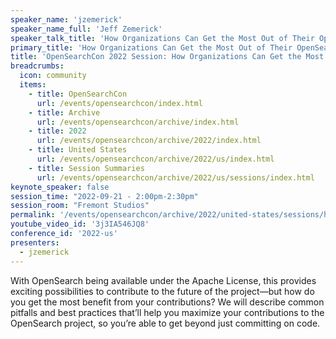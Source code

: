 ```yaml
---
speaker_name: 'jzemerick'
speaker_name_full: 'Jeff Zemerick'
speaker_talk_title: 'How Organizations Can Get the Most Out of Their OpenSearch Contributions'
primary_title: 'How Organizations Can Get the Most Out of Their OpenSearch Contributions'
title: 'OpenSearchCon 2022 Session: How Organizations Can Get the Most Out of Their OpenSearch Contributions'
breadcrumbs:
  icon: community
  items:
    - title: OpenSearchCon
      url: /events/opensearchcon/index.html
    - title: Archive
      url: /events/opensearchcon/archive/index.html
    - title: 2022
      url: /events/opensearchcon/archive/2022/index.html
    - title: United States
      url: /events/opensearchcon/archive/2022/us/index.html
    - title: Session Summaries
      url: /events/opensearchcon/archive/2022/us/sessions/index.html
keynote_speaker: false
session_time: "2022-09-21 - 2:00pm-2:30pm"
session_room: "Fremont Studios"
permalink: '/events/opensearchcon/archive/2022/united-states/sessions/how-organizations-can-get-the-most-out-of-their-opensearch-contributions.html'
youtube_video_id: '3j3IA546JQ8'
conference_id: '2022-us'
presenters:
  - jzemerick
---
```

With OpenSearch being available under the Apache License, this provides exciting possibilities to contribute to the future of the project—but how do you get the most benefit from your contributions? We will describe common pitfalls and best practices that’ll help you maximize your contributions to the OpenSearch project, so you’re able to get beyond just committing on code.
